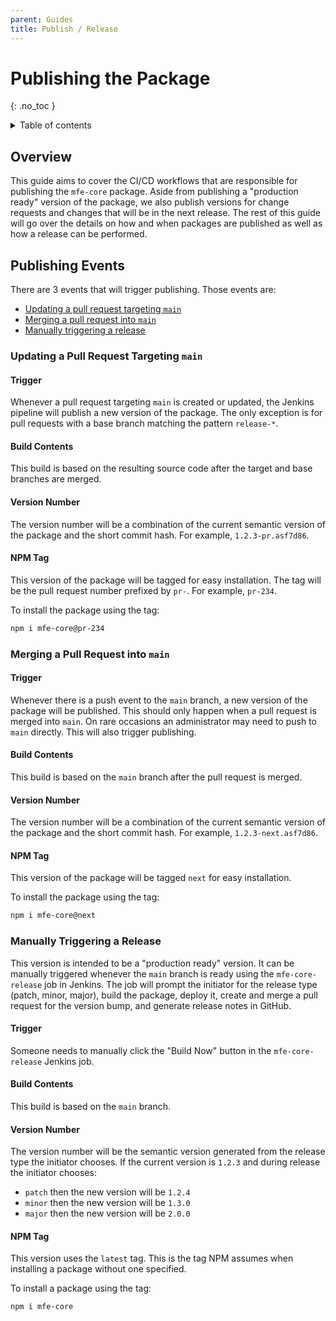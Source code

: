 ```yaml
---
parent: Guides
title: Publish / Release
---
```


# Publishing the Package
{: .no_toc }

<details markdown="block">
  <summary>
    Table of contents
  </summary>
  {: .text-delta }
- TOC
{:toc}
</details>

## Overview

This guide aims to cover the CI/CD workflows that are responsible for publishing
the `mfe-core` package. Aside from publishing a "production ready" version of the
package, we also publish versions for change requests and changes that will be
in the next release. The rest of this guide will go over the details on how and
when packages are published as well as how a release can be performed.

## Publishing Events

There are 3 events that will trigger publishing. Those events are:

* [Updating a pull request targeting `main`](#updating-a-pull-request-targeting-main)
* [Merging a pull request into `main`](#merging-a-pull-request-into-main)
* [Manually triggering a release](#manually-triggering-a-release)

### Updating a Pull Request Targeting `main`

#### Trigger

Whenever a pull request targeting `main` is created or updated, the Jenkins
pipeline will publish a new version of the package. The only exception is for pull
requests with a base branch matching the pattern `release-*`.

#### Build Contents

This build is based on the resulting source code after the target and base branches
are merged.

#### Version Number

The version number will be a combination of the current semantic version of the
package and the short commit hash. For example, `1.2.3-pr.asf7d86`.

#### NPM Tag

This version of the package will be tagged for easy installation. The tag will
be the pull request number prefixed by `pr-`. For example, `pr-234`.

To install the package using the tag:
```bash
npm i mfe-core@pr-234
```

### Merging a Pull Request into `main`

#### Trigger

Whenever there is a push event to the `main` branch, a new version of the package
will be published. This should only happen when a pull request is merged into
`main`. On rare occasions an administrator may need to push to `main` directly. This
will also trigger publishing.

#### Build Contents

This build is based on the `main` branch after the pull request is merged.

#### Version Number

The version number will be a combination of the current semantic version of the
package and the short commit hash. For example, `1.2.3-next.asf7d86`.

#### NPM Tag

This version of the package will be tagged `next` for easy installation.

To install the package using the tag:
```bash
npm i mfe-core@next
```

### Manually Triggering a Release

This version is intended to be a "production ready" version. It can be manually
triggered whenever the `main` branch is ready using the `mfe-core-release` job in
Jenkins. The job will prompt the initiator for the release type (patch, minor,
major), build the package, deploy it, create and merge a pull request for the
version bump, and generate release notes in GitHub.

#### Trigger

Someone needs to manually click the "Build Now" button in the `mfe-core-release`
Jenkins job.

#### Build Contents

This build is based on the `main` branch.

#### Version Number

The version number will be the semantic version generated from the release type
the initiator chooses. If the current version is `1.2.3` and during release the
initiator chooses:

* `patch` then the new version will be `1.2.4`
* `minor` then the new version will be `1.3.0`
* `major` then the new version will be `2.0.0`

#### NPM Tag

This version uses the `latest` tag. This is the tag NPM assumes when installing
a package without one specified.

To install a package using the tag:
```bash
npm i mfe-core
```
